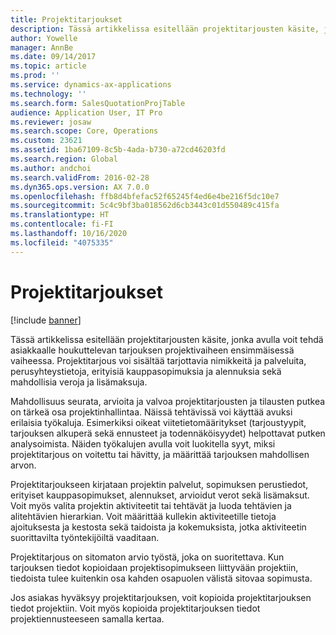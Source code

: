 ```yaml
---
title: Projektitarjoukset
description: Tässä artikkelissa esitellään projektitarjousten käsite, jonka avulla voit tehdä asiakkaalle houkuttelevan tarjouksen projektivaiheen ensimmäisessä vaiheessa. Projektitarjous voi sisältää tarjottavia nimikkeitä ja palveluita, perusyhteystietoja, erityisiä kauppasopimuksia ja alennuksia sekä mahdollisia veroja ja lisämaksuja.
author: Yowelle
manager: AnnBe
ms.date: 09/14/2017
ms.topic: article
ms.prod: ''
ms.service: dynamics-ax-applications
ms.technology: ''
ms.search.form: SalesQuotationProjTable
audience: Application User, IT Pro
ms.reviewer: josaw
ms.search.scope: Core, Operations
ms.custom: 23621
ms.assetid: 1ba67109-8c5b-4ada-b730-a72cd46203fd
ms.search.region: Global
ms.author: andchoi
ms.search.validFrom: 2016-02-28
ms.dyn365.ops.version: AX 7.0.0
ms.openlocfilehash: ffb8d4bfefac52f65245f4ed6e4be216f5dc10e7
ms.sourcegitcommit: 5c4c9bf3ba018562d6cb3443c01d550489c415fa
ms.translationtype: HT
ms.contentlocale: fi-FI
ms.lasthandoff: 10/16/2020
ms.locfileid: "4075335"
---
```

# <a name="project-quotations"></a>Projektitarjoukset

[!include [banner](../includes/banner.md)]

Tässä artikkelissa esitellään projektitarjousten käsite, jonka avulla voit tehdä asiakkaalle houkuttelevan tarjouksen projektivaiheen ensimmäisessä vaiheessa. Projektitarjous voi sisältää tarjottavia nimikkeitä ja palveluita, perusyhteystietoja, erityisiä kauppasopimuksia ja alennuksia sekä mahdollisia veroja ja lisämaksuja. 

Mahdollisuus seurata, arvioita ja valvoa projektitarjousten ja tilausten putkea on tärkeä osa projektinhallintaa. Näissä tehtävissä voi käyttää avuksi erilaisia työkaluja. Esimerkiksi oikeat viitetietomääritykset (tarjoustyypit, tarjouksen alkuperä sekä ennusteet ja todennäköisyydet) helpottavat putken analysoimista. Näiden työkalujen avulla voit luokitella syyt, miksi projektitarjous on voitettu tai hävitty, ja määrittää tarjouksen mahdollisen arvon. 

Projektitarjoukseen kirjataan projektin palvelut, sopimuksen perustiedot, erityiset kauppasopimukset, alennukset, arvioidut verot sekä lisämaksut. Voit myös valita projektin aktiviteetit tai tehtävät ja luoda tehtävien ja alitehtävien hierarkian. Voit määrittää kullekin aktiviteetille tietoja ajoituksesta ja kestosta sekä taidoista ja kokemuksista, jotka aktiviteetin suorittavilta työntekijöiltä vaaditaan. 

Projektitarjous on sitomaton arvio työstä, joka on suoritettava. Kun tarjouksen tiedot kopioidaan projektisopimukseen liittyvään projektiin, tiedoista tulee kuitenkin osa kahden osapuolen välistä sitovaa sopimusta. 

Jos asiakas hyväksyy projektitarjouksen, voit kopioida projektitarjouksen tiedot projektiin. Voit myös kopioida projektitarjouksen tiedot projektiennusteeseen samalla kertaa.



